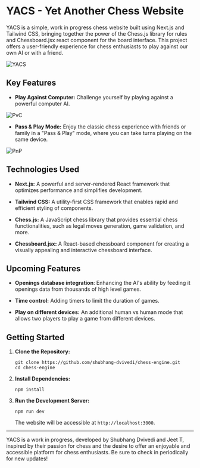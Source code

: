 # YACS - Yet Another Chess Website

YACS is a simple, work in progress chess website built using Next.js and Tailwind CSS, bringing together the power of the Chess.js library for rules and Chessboard.jsx react component for the board interface. This project offers a user-friendly experience for chess enthusiasts to play against our own AI or with a friend.

![YACS](https://github.com/shubhang-dvivedi/chess-engine/assets/89228525/89b6f10b-26e9-4238-9ff0-1ab16629c76a)

## Key Features

- **Play Against Computer:** Challenge yourself by playing against a powerful computer AI.

![PvC](https://github.com/shubhang-dvivedi/chess-engine/assets/89228525/270163ed-68ff-439e-b179-1788331b0f1f)

- **Pass & Play Mode:** Enjoy the classic chess experience with friends or family in a "Pass & Play" mode, where you can take turns playing on the same device.

![PnP](https://github.com/shubhang-dvivedi/chess-engine/assets/89228525/943a2644-098b-4056-a2a9-b474e752c0aa)


## Technologies Used

- **Next.js:** A powerful and server-rendered React framework that optimizes performance and simplifies development.

- **Tailwind CSS:** A utility-first CSS framework that enables rapid and efficient styling of components.

- **Chess.js:** A JavaScript chess library that provides essential chess functionalities, such as legal moves generation, game validation, and more.

- **Chessboard.jsx:** A React-based chessboard component for creating a visually appealing and interactive chessboard interface.

## Upcoming Features 

- **Openings database integration**: Enhancing the AI's ability by feeding it openings data from thousands of high level games.

- **Time control:** Adding timers to limit the duration of games.

- **Play on different devices:** An additional human vs human mode that allows two players to play a game from different devices.

## Getting Started

1. **Clone the Repository:**

   ```
   git clone https://github.com/shubhang-dvivedi/chess-engine.git
   cd chess-engine
   ```

2. **Install Dependencies:**

   ```
   npm install
   ```

3. **Run the Development Server:**

   ```
   npm run dev
   ```

   The website will be accessible at `http://localhost:3000`.


---

YACS is a work in progress, developed by Shubhang Dvivedi and Jeet T, inspired by their passion for chess and the desire to offer an enjoyable and accessible platform for chess enthusiasts. Be sure to check in periodically for new updates!
